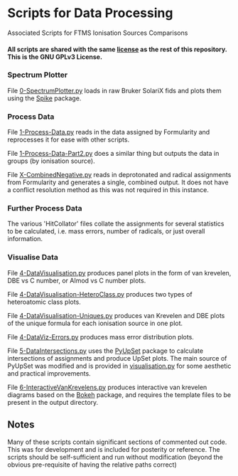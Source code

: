 # Scripts for Data Processing
Associated Scripts for FTMS Ionisation Sources Comparisons

#### All scripts are shared with the same [license](../LICENSE) as the rest of this repository. This is the GNU GPLv3 License.

### Spectrum Plotter
File [0-SpectrumPlotter.py](0-SpectrumPlotter.py) loads in raw Bruker SolariX fids and plots them using the [Spike](https://pypi.python.org/pypi/spike_py/0.6.3) package.

### Process Data
File [1-Process-Data.py](1-Process-Data.py) reads in the data assigned by Formularity and reprocesses it for ease with other scripts.

File [1-Process-Data-Part2.py](1-Process-Data-Part2.py) does a similar thing but outputs the data in groups (by ionisation source).

File [X-CombinedNegative.py](X-CombinedNegative.py) reads in deprotonated and radical assignments from Formularity and generates a single, combined output. It does not have a conflict resolution method as this was not required in this instance.

### Further Process Data
The various 'HitCollator' files collate the assignments for several statistics to be calculated, i.e. mass errors, number of radicals, or just overall information.

### Visualise Data
File [4-DataVisualisation.py](4-DataVisualisation.py) produces panel plots in the form of van krevelen, DBE vs C number, or AImod vs C number plots.

File [4-DataVisualisation-HeteroClass.py](4-DataVisualisation-HeteroClass.py) produces two types of heteroatomic class plots.

File [4-DataVisualisation-Uniques.py](4-DataVisualisation-Uniques.py) produces van Krevelen and DBE plots of the unique formula for each ionisation source in one plot.

File [4-DataViz-Errors.py](4-DataViz-Errors.py) produces mass error distribution plots.

File [5-DataIntersections.py](5-DataIntersections.py) uses the [PyUpSet](https://github.com/ImSoErgodic/py-upset) package to calculate intersections of assignments and produce UpSet plots. The main source of PyUpSet was modified and is provided in [visualisation.py](visualisation.py) for some aesthetic and practical improvements.

File [6-InteractiveVanKrevelens.py](6-InteractiveVanKrevelens.py) produces interactive van krevelen diagrams based on the [Bokeh](https://bokeh.pydata.org/en/latest/) package, and requires the template files to be present in the output directory.

## Notes

Many of these scripts contain significant sections of commented out code. This was for development and is included for posterity or reference. The scripts should be self-sufficient and run without modification (beyond the obvious pre-requisite of having the relative paths correct)
